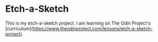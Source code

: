 # Etch-a-Sketch

This is my etch-a-sketch project.
I am learning on The Odin Project's [curriculum]{https://www.theodinproject.com/lessons/etch-a-sketch-project}